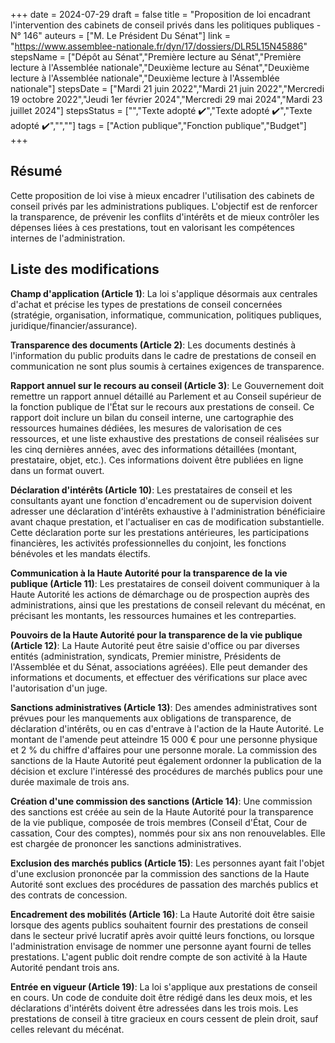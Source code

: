 +++
date = 2024-07-29
draft = false
title = "Proposition de loi encadrant l'intervention des cabinets de conseil privés dans les politiques publiques - N° 146"
auteurs = ["M. Le Président Du Sénat"]
link = "https://www.assemblee-nationale.fr/dyn/17/dossiers/DLR5L15N45886"
stepsName = ["Dépôt au Sénat","Première lecture au Sénat","Première lecture à l'Assemblée nationale","Deuxième lecture au Sénat","Deuxième lecture à l'Assemblée nationale","Deuxième lecture à l'Assemblée nationale"]
stepsDate = ["Mardi 21 juin 2022","Mardi 21 juin 2022","Mercredi 19 octobre 2022","Jeudi 1er février 2024","Mercredi 29 mai 2024","Mardi 23 juillet 2024"]
stepsStatus = ["","Texte adopté ✔️","Texte adopté ✔️","Texte adopté ✔️","",""]
tags = ["Action publique","Fonction publique","Budget"]
+++

## Résumé

Cette proposition de loi vise à mieux encadrer l'utilisation des cabinets de conseil privés par les administrations publiques. L'objectif est de renforcer la transparence, de prévenir les conflits d'intérêts et de mieux contrôler les dépenses liées à ces prestations, tout en valorisant les compétences internes de l'administration.

## Liste des modifications

**Champ d'application (Article 1)**: La loi s'applique désormais aux centrales d'achat et précise les types de prestations de conseil concernées (stratégie, organisation, informatique, communication, politiques publiques, juridique/financier/assurance).

**Transparence des documents (Article 2)**: Les documents destinés à l'information du public produits dans le cadre de prestations de conseil en communication ne sont plus soumis à certaines exigences de transparence.

**Rapport annuel sur le recours au conseil (Article 3)**: Le Gouvernement doit remettre un rapport annuel détaillé au Parlement et au Conseil supérieur de la fonction publique de l'État sur le recours aux prestations de conseil. Ce rapport doit inclure un bilan du conseil interne, une cartographie des ressources humaines dédiées, les mesures de valorisation de ces ressources, et une liste exhaustive des prestations de conseil réalisées sur les cinq dernières années, avec des informations détaillées (montant, prestataire, objet, etc.). Ces informations doivent être publiées en ligne dans un format ouvert.

**Déclaration d'intérêts (Article 10)**: Les prestataires de conseil et les consultants ayant une fonction d'encadrement ou de supervision doivent adresser une déclaration d'intérêts exhaustive à l'administration bénéficiaire avant chaque prestation, et l'actualiser en cas de modification substantielle. Cette déclaration porte sur les prestations antérieures, les participations financières, les activités professionnelles du conjoint, les fonctions bénévoles et les mandats électifs.

**Communication à la Haute Autorité pour la transparence de la vie publique (Article 11)**: Les prestataires de conseil doivent communiquer à la Haute Autorité les actions de démarchage ou de prospection auprès des administrations, ainsi que les prestations de conseil relevant du mécénat, en précisant les montants, les ressources humaines et les contreparties.

**Pouvoirs de la Haute Autorité pour la transparence de la vie publique (Article 12)**: La Haute Autorité peut être saisie d'office ou par diverses entités (administration, syndicats, Premier ministre, Présidents de l'Assemblée et du Sénat, associations agréées). Elle peut demander des informations et documents, et effectuer des vérifications sur place avec l'autorisation d'un juge.

**Sanctions administratives (Article 13)**: Des amendes administratives sont prévues pour les manquements aux obligations de transparence, de déclaration d'intérêts, ou en cas d'entrave à l'action de la Haute Autorité. Le montant de l'amende peut atteindre 15 000 € pour une personne physique et 2 % du chiffre d'affaires pour une personne morale. La commission des sanctions de la Haute Autorité peut également ordonner la publication de la décision et exclure l'intéressé des procédures de marchés publics pour une durée maximale de trois ans.

**Création d'une commission des sanctions (Article 14)**: Une commission des sanctions est créée au sein de la Haute Autorité pour la transparence de la vie publique, composée de trois membres (Conseil d'État, Cour de cassation, Cour des comptes), nommés pour six ans non renouvelables. Elle est chargée de prononcer les sanctions administratives.

**Exclusion des marchés publics (Article 15)**: Les personnes ayant fait l'objet d'une exclusion prononcée par la commission des sanctions de la Haute Autorité sont exclues des procédures de passation des marchés publics et des contrats de concession.

**Encadrement des mobilités (Article 16)**: La Haute Autorité doit être saisie lorsque des agents publics souhaitent fournir des prestations de conseil dans le secteur privé lucratif après avoir quitté leurs fonctions, ou lorsque l'administration envisage de nommer une personne ayant fourni de telles prestations. L'agent public doit rendre compte de son activité à la Haute Autorité pendant trois ans.

**Entrée en vigueur (Article 19)**: La loi s'applique aux prestations de conseil en cours. Un code de conduite doit être rédigé dans les deux mois, et les déclarations d'intérêts doivent être adressées dans les trois mois. Les prestations de conseil à titre gracieux en cours cessent de plein droit, sauf celles relevant du mécénat.
